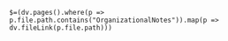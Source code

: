 `$=(dv.pages().where(p => p.file.path.contains("OrganizationalNotes")).map(p => dv.fileLink(p.file.path)))`
